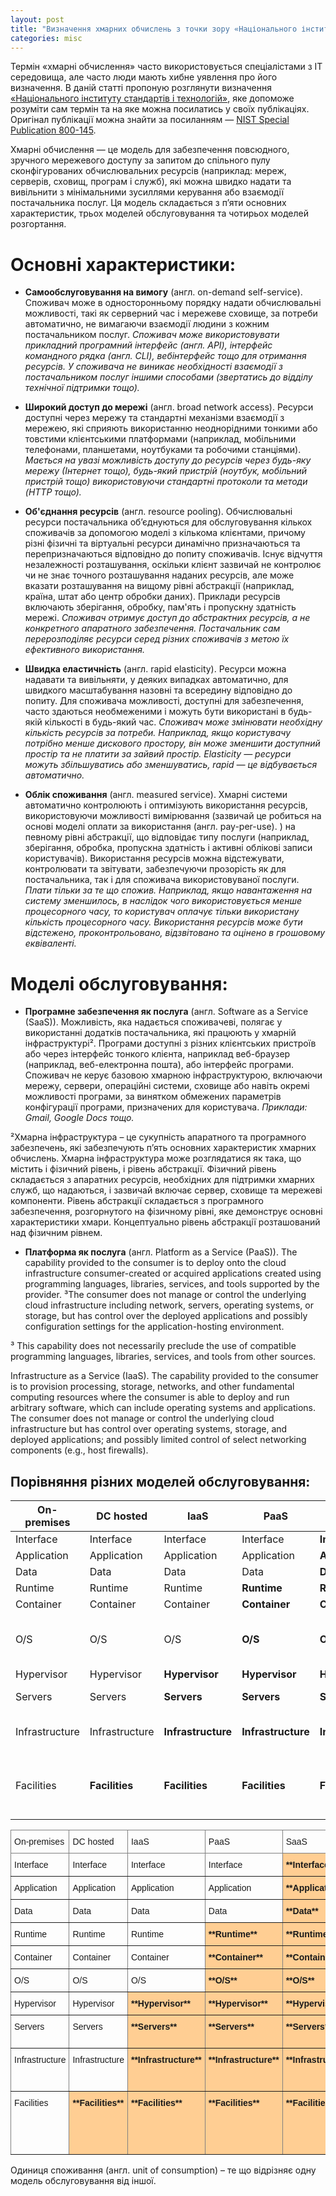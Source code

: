 ```yaml
---
layout: post
title: "Визначення хмарних обчислень з точки зору «Національного інституту стандартів і технологій» США"
categories: misc
---
```


Термін «хмарні обчислення» часто використовується спеціалістами з ІТ середовища, але часто люди мають хибне уявлення про його визначення. В даній статті пропоную розглянути визначення [«Національного інституту стандартів і технологій»](https://uk.wikipedia.org/wiki/%D0%9D%D0%B0%D1%86%D1%96%D0%BE%D0%BD%D0%B0%D0%BB%D1%8C%D0%BD%D0%B8%D0%B9_%D1%96%D0%BD%D1%81%D1%82%D0%B8%D1%82%D1%83%D1%82_%D1%81%D1%82%D0%B0%D0%BD%D0%B4%D0%B0%D1%80%D1%82%D1%96%D0%B2_%D1%96_%D1%82%D0%B5%D1%85%D0%BD%D0%BE%D0%BB%D0%BE%D0%B3%D1%96%D1%97), яке допоможе розуміти сам термін та на яке можна посилатись у своїх публікаціях. Оригінал публікації можна знайти за посиланням — [NIST Special Publication 800-145](https://nvlpubs.nist.gov/nistpubs/Legacy/SP/nistspecialpublication800-145.pdf).

Хмарні обчислення — це модель для забезпечення повсюдного, зручного мережевого доступу за запитом до спільного пулу сконфігурованих обчислювальних ресурсів (наприклад: мереж, серверів, сховищ, програм і служб), які можна швидко надати та вивільнити з мінімальними зусиллями керування або взаємодії постачальника послуг. Ця модель складається з п’яти основних характеристик, трьох моделей обслуговування та чотирьох моделей розгортання.

# Основні характеристики:

- **Самообслуговування на вимогу** (англ. on-demand self-service). Споживач може в односторонньому порядку надати обчислювальні можливості, такі як серверний час і мережеве сховище, за потреби автоматично, не вимагаючи взаємодії людини з кожним постачальником послуг. *Споживач може використовувати прикладний програмний інтерфейс (англ. API), інтерфейс командного рядка (англ. CLI), вебінтерфейс тощо для отримання ресурсів. У споживача не виникає необхідності взаємодії з постачальником послуг іншими способами (звертатись до відділу технічної підтримки тощо).*

- **Широкий доступ до мережі** (англ. broad network access). Ресурси доступні через мережу та стандартні механізми взаємодії з мережею, які сприяють використанню неоднорідними тонкими або товстими клієнтськими платформами (наприклад, мобільними телефонами, планшетами, ноутбуками та робочими станціями). *Мається на увазі можливість доступу до ресурсів через будь-яку мережу (Інтернет тощо), будь-який пристрій (ноутбук, мобільний пристрій тощо) використовуючи стандартні протоколи та методи (HTTP тощо).*

- **Об'єднання ресурсів** (англ. resource pooling). Обчислювальні ресурси постачальника об’єднуються для обслуговування кількох споживачів за допомогою моделі з кількома клієнтами, причому різні фізичні та віртуальні ресурси динамічно призначаються та перепризначаються відповідно до попиту споживачів. Існує відчуття незалежності розташування, оскільки клієнт зазвичай не контролює чи не знає точного розташування наданих ресурсів, але може вказати розташування на вищому рівні абстракції (наприклад, країна, штат або центр обробки даних). Приклади ресурсів включають зберігання, обробку, пам'ять і пропускну здатність мережі. *Споживач отримує доступ до абстрактних ресурсів, а не конкретного апаратного забезпечення. Постачальник сам перерозподіляє ресурси серед різних споживачів з метою їх ефективного використання.*

- **Швидка еластичність** (англ. rapid elasticity). Ресурси можна надавати та вивільняти, у деяких випадках автоматично, для швидкого масштабування назовні та всередину відповідно до попиту. Для споживача можливості, доступні для забезпечення, часто здаються необмеженими і можуть бути використані в будь-якій кількості в будь-який час. *Споживач може змінювати необхідну кількість ресурсів за потреби. Наприклад, якщо користувачу потрібно менше дискового простору, він може зменшити доступний простір та не платити за зайвий простір. Elasticity — ресурси можуть збільшуватись або зменшуватись, rapid — це відбувається автоматично.*

- **Облік споживання** (англ. measured service). Хмарні системи автоматично контролюють і оптимізують використання ресурсів, використовуючи можливості вимірювання (зазвичай це робиться на основі моделі оплати за використання (англ. pay-per-use). ) на певному рівні абстракції, що відповідає типу послуги (наприклад, зберігання, обробка, пропускна здатність і активні облікові записи користувачів). Використання ресурсів можна відстежувати, контролювати та звітувати, забезпечуючи прозорість як для постачальника, так і для споживача використовуваної послуги. *Плати тільки за те що спожив. Наприклад, якщо навантаження на систему зменшилось, в наслідок чого використовується менше процесорного часу, то користувач оплачує тільки використану кількість процесорного часу. Використання ресурсів може бути відстежено, проконтрольовано, відзвітовано та оцінено в грошовому еквіваленті.*

# Моделі обслуговування:

- **Програмне забезпечення як послуга** (англ. Software as a Service (SaaS)). Можливість, яка надається споживачеві, полягає у використанні додатків постачальника, які працюють у хмарній інфраструктурі². Програми доступні з різних клієнтських пристроїв або через інтерфейс тонкого клієнта, наприклад веб-браузер (наприклад, веб-електронна пошта), або інтерфейс програми. Споживач не керує базовою хмарною інфраструктурою, включаючи мережу, сервери, операційні системи, сховище або навіть окремі можливості програми, за винятком обмежених параметрів конфігурації програми, призначених для користувача. *Приклади: Gmail, Google Docs тощо.*

²Хмарна інфраструктура – це сукупність апаратного та програмного забезпечень, які забезпечують п’ять основних характеристик хмарних обчислень. Хмарна інфраструктура може розглядатися як така, що містить і фізичний рівень, і рівень абстракції. Фізичний рівень складається з апаратних ресурсів, необхідних для підтримки хмарних служб, що надаються, і зазвичай включає сервер, сховище та мережеві компоненти. Рівень абстракції складається з програмного забезпечення, розгорнутого на фізичному рівні, яке демонструє основні характеристики хмари. Концептуально рівень абстракції розташований над фізичним рівнем. 

- **Платформа як послуга** (англ. Platform as a Service (PaaS)). The capability provided to the consumer is to deploy onto the cloud infrastructure consumer-created or acquired applications created using programming languages, libraries, services, and tools supported by the provider. ³The consumer does not manage or control the underlying cloud infrastructure including network, servers, operating systems, or storage, but has control over the deployed applications and possibly configuration settings for the application-hosting environment. 

³ This capability does not necessarily preclude the use of compatible programming languages, libraries, services, and tools from other sources. 

Infrastructure as a Service (IaaS). The capability provided to the consumer is to provision processing, storage, networks, and other fundamental computing resources where the consumer is able to deploy and run arbitrary software, which can include operating systems and applications. The consumer does not manage or control the underlying cloud infrastructure but has control over operating systems, storage, and deployed applications; and possibly limited control of select networking components (e.g., host firewalls). 

## Порівняння різних моделей обслуговування:

| On-premises    | DC hosted      | IaaS               | PaaS               | SaaS               | Example                                    |
|----------------|----------------|--------------------|--------------------|--------------------|--------------------------------------------|
| Interface      | Interface      | Interface          | Interface          | **Interface**      |                                            |
| Application    | Application    | Application        | Application        | **Application**    |                                            |
| Data           | Data           | Data               | Data               | **Data**           |                                            |
| Runtime        | Runtime        | Runtime            | **Runtime**        | **Runtime**        | JRE etc.                                   |
| Container      | Container      | Container          | **Container**      | **Container**      | Docker etc.                                |
| O/S            | O/S            | O/S                | **O/S**            | **O/S**            | Linux, Windows, Mac OS X etc               |
| Hypervisor     | Hypervisor     | **Hypervisor**     | **Hypervisor**     | **Hypervisor**     |                                            |
| Servers        | Servers        | **Servers**        | **Servers**        | **Servers**        | Physical servers                           |
| Infrastructure | Infrastructure | **Infrastructure** | **Infrastructure** | **Infrastructure** | Storage, network etc.                      |
| Facilities     | **Facilities** | **Facilities**     | **Facilities**     | **Facilities**     | Building with power, air conditioning etc. |

<style type="text/css">
.tg  {border-collapse:collapse;border-spacing:0;}
.tg td{border-color:black;border-style:solid;border-width:1px;font-family:Arial, sans-serif;font-size:14px;
  overflow:hidden;padding:10px 5px;word-break:normal;}
.tg th{border-color:black;border-style:solid;border-width:1px;font-family:Arial, sans-serif;font-size:14px;
  font-weight:normal;overflow:hidden;padding:10px 5px;word-break:normal;}
.tg .tg-0pky{border-color:inherit;text-align:left;vertical-align:top}
.tg .tg-pidv{background-color:#ffce93;border-color:inherit;text-align:left;vertical-align:top}
</style>
<table class="tg">
<thead>
  <tr>
    <th class="tg-0pky">On-premises</th>
    <th class="tg-0pky">DC hosted</th>
    <th class="tg-0pky">IaaS</th>
    <th class="tg-0pky">PaaS</th>
    <th class="tg-0pky">SaaS</th>
    <th class="tg-0pky">Example</th>
  </tr>
</thead>
<tbody>
  <tr>
    <td class="tg-0pky">Interface</td>
    <td class="tg-0pky">Interface</td>
    <td class="tg-0pky">Interface</td>
    <td class="tg-0pky">Interface</td>
    <td class="tg-pidv"><span style="font-weight:bold">**Interface**</span></td>
    <td class="tg-0pky"></td>
  </tr>
  <tr>
    <td class="tg-0pky">Application</td>
    <td class="tg-0pky">Application</td>
    <td class="tg-0pky">Application</td>
    <td class="tg-0pky">Application</td>
    <td class="tg-pidv"><span style="font-weight:bold">**Application**</span></td>
    <td class="tg-0pky"></td>
  </tr>
  <tr>
    <td class="tg-0pky">Data</td>
    <td class="tg-0pky">Data</td>
    <td class="tg-0pky">Data</td>
    <td class="tg-0pky">Data</td>
    <td class="tg-pidv"><span style="font-weight:bold">**Data**</span></td>
    <td class="tg-0pky"></td>
  </tr>
  <tr>
    <td class="tg-0pky">Runtime</td>
    <td class="tg-0pky">Runtime</td>
    <td class="tg-0pky">Runtime</td>
    <td class="tg-pidv"><span style="font-weight:bold">**Runtime**</span></td>
    <td class="tg-pidv"><span style="font-weight:bold">**Runtime**</span></td>
    <td class="tg-0pky">JRE etc.</td>
  </tr>
  <tr>
    <td class="tg-0pky">Container</td>
    <td class="tg-0pky">Container</td>
    <td class="tg-0pky">Container</td>
    <td class="tg-pidv"><span style="font-weight:bold">**Container**</span></td>
    <td class="tg-pidv"><span style="font-weight:bold">**Container**</span></td>
    <td class="tg-0pky">Docker etc.</td>
  </tr>
  <tr>
    <td class="tg-0pky">O/S</td>
    <td class="tg-0pky">O/S</td>
    <td class="tg-0pky">O/S</td>
    <td class="tg-pidv"><span style="font-weight:bold">**O/S**</span></td>
    <td class="tg-pidv"><span style="font-weight:bold">**O/S**</span></td>
    <td class="tg-0pky"></td>
  </tr>
  <tr>
    <td class="tg-0pky">Hypervisor</td>
    <td class="tg-0pky">Hypervisor</td>
    <td class="tg-pidv"><span style="font-weight:bold">**Hypervisor**</span></td>
    <td class="tg-pidv"><span style="font-weight:bold">**Hypervisor**</span></td>
    <td class="tg-pidv"><span style="font-weight:bold">**Hypervisor**</span></td>
    <td class="tg-0pky"></td>
  </tr>
  <tr>
    <td class="tg-0pky">Servers</td>
    <td class="tg-0pky">Servers</td>
    <td class="tg-pidv"><span style="font-weight:bold">**Servers**</span></td>
    <td class="tg-pidv"><span style="font-weight:bold">**Servers**</span></td>
    <td class="tg-pidv"><span style="font-weight:bold">**Servers**</span></td>
    <td class="tg-0pky">Physical servers</td>
  </tr>
  <tr>
    <td class="tg-0pky">Infrastructure</td>
    <td class="tg-0pky">Infrastructure</td>
    <td class="tg-pidv"><span style="font-weight:bold">**Infrastructure**</span></td>
    <td class="tg-pidv"><span style="font-weight:bold">**Infrastructure**</span></td>
    <td class="tg-pidv"><span style="font-weight:bold">**Infrastructure**</span></td>
    <td class="tg-0pky">Storage, network etc.</td>
  </tr>
  <tr>
    <td class="tg-0pky">Facilities</td>
    <td class="tg-pidv"><span style="font-weight:bold">**Facilities**</span></td>
    <td class="tg-pidv"><span style="font-weight:bold">**Facilities**</span></td>
    <td class="tg-pidv"><span style="font-weight:bold">**Facilities**</span></td>
    <td class="tg-pidv"><span style="font-weight:bold">**Facilities**</span></td>
    <td class="tg-0pky">Building with power, air conditioning etc.</td>
  </tr>
</tbody>
</table>

Одиниця споживання (англ. unit of consumption) – те що відрізняє одну модель обслуговування від іншої.

